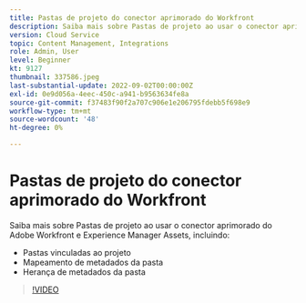 ```yaml
---
title: Pastas de projeto do conector aprimorado do Workfront
description: Saiba mais sobre Pastas de projeto ao usar o conector aprimorado Adobe Workfront e Experience Manager Assets.
version: Cloud Service
topic: Content Management, Integrations
role: Admin, User
level: Beginner
kt: 9127
thumbnail: 337586.jpeg
last-substantial-update: 2022-09-02T00:00:00Z
exl-id: 0e9d056a-4eec-450c-a941-b9563634fe8a
source-git-commit: f37483f90f2a707c906e1e206795fdebb5f698e9
workflow-type: tm+mt
source-wordcount: '48'
ht-degree: 0%

---
```


# Pastas de projeto do conector aprimorado do Workfront

Saiba mais sobre Pastas de projeto ao usar o conector aprimorado do Adobe Workfront e Experience Manager Assets, incluindo:

+ Pastas vinculadas ao projeto
+ Mapeamento de metadados da pasta
+ Herança de metadados da pasta

>[!VIDEO](https://video.tv.adobe.com/v/337586/?quality=12&learn=on)
